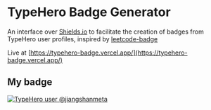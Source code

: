 # TypeHero Badge Generator

An interface over [Shields.io](https://shields.io) to facilitate the creation of badges from TypeHero user profiles, inspired by [leetcode-badge](https://github.com/cascandaliato/leetcode-badge)

Live at [https://typehero-badge.vercel.app/](https://typehero-badge.vercel.app/)

## My badge

[![TypeHero user @jiangshanmeta](https://img.shields.io/endpoint?url=https%3A%2F%2Ftypehero-badge.vercel.app%2Fapi%2Fusers%2Fjiangshanmeta%3Ftype%3DsolvedOverTotal&labelColor=%23555555&color=%2397CA00&style=flat-square&label=solved)](https://typehero.dev/@jiangshanmeta/)

